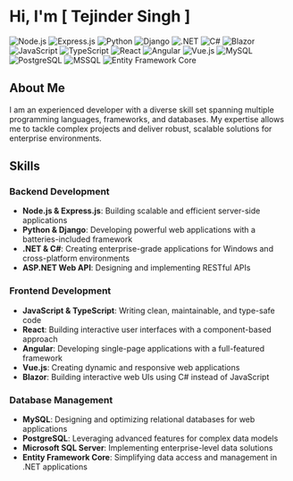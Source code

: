 # Hi, I'm [ Tejinder Singh ]
![Node.js](https://img.shields.io/badge/-Node.js-339933?style=flat-square&logo=node.js&logoColor=white)
![Express.js](https://img.shields.io/badge/-Express.js-000000?style=flat-square&logo=express&logoColor=white)
![Python](https://img.shields.io/badge/-Python-3776AB?style=flat-square&logo=python&logoColor=white)
![Django](https://img.shields.io/badge/-Django-092E20?style=flat-square&logo=django&logoColor=white)
![.NET](https://img.shields.io/badge/-.NET-512BD4?style=flat-square&logo=.net&logoColor=white)
![C#](https://img.shields.io/badge/-C%23-239120?style=flat-square&logo=c-sharp&logoColor=white)
![Blazor](https://img.shields.io/badge/-Blazor-512BD4?style=flat-square&logo=blazor&logoColor=white)
![JavaScript](https://img.shields.io/badge/-JavaScript-F7DF1E?style=flat-square&logo=javascript&logoColor=black)
![TypeScript](https://img.shields.io/badge/-TypeScript-3178C6?style=flat-square&logo=typescript&logoColor=white)
![React](https://img.shields.io/badge/-React-61DAFB?style=flat-square&logo=react&logoColor=black)
![Angular](https://img.shields.io/badge/-Angular-DD0031?style=flat-square&logo=angular&logoColor=white)
![Vue.js](https://img.shields.io/badge/-Vue.js-4FC08D?style=flat-square&logo=vue.js&logoColor=white)
![MySQL](https://img.shields.io/badge/-MySQL-4479A1?style=flat-square&logo=mysql&logoColor=white)
![PostgreSQL](https://img.shields.io/badge/-PostgreSQL-336791?style=flat-square&logo=postgresql&logoColor=white)
![MSSQL](https://img.shields.io/badge/-MSSQL-CC2927?style=flat-square&logo=microsoft-sql-server&logoColor=white)
![Entity Framework Core](https://img.shields.io/badge/-Entity_Framework_Core-512BD4?style=flat-square&logo=.net&logoColor=white)

## About Me

I am an experienced  developer with a diverse skill set spanning multiple programming languages, frameworks, and databases. My expertise allows me to tackle complex projects and deliver robust, scalable solutions for enterprise environments.

## Skills

### Backend Development
- **Node.js & Express.js**: Building scalable and efficient server-side applications
- **Python & Django**: Developing powerful web applications with a batteries-included framework
- **.NET & C#**: Creating enterprise-grade applications for Windows and cross-platform environments
- **ASP.NET Web API**: Designing and implementing RESTful APIs

### Frontend Development
- **JavaScript & TypeScript**: Writing clean, maintainable, and type-safe code
- **React**: Building interactive user interfaces with a component-based approach
- **Angular**: Developing single-page applications with a full-featured framework
- **Vue.js**: Creating dynamic and responsive web applications
- **Blazor**: Building interactive web UIs using C# instead of JavaScript

### Database Management
- **MySQL**: Designing and optimizing relational databases for web applications
- **PostgreSQL**: Leveraging advanced features for complex data models
- **Microsoft SQL Server**: Implementing enterprise-level data solutions
- **Entity Framework Core**: Simplifying data access and management in .NET applications

<!---               
## Projects

[Here you can list some of your key projects with brief descriptions]

1. Project A: [Brief description]
2. Project B: [Brief description]
3. Project C: [Brief description]

## Professional Experience

[List your work experience here]

## Education

[List your educational background here]

## Certifications

[List any relevant certifications you have]

## Contact

- Email: [Your email address]
- LinkedIn: [Your LinkedIn profile URL]
- GitHub: [Your GitHub profile URL]
-->
